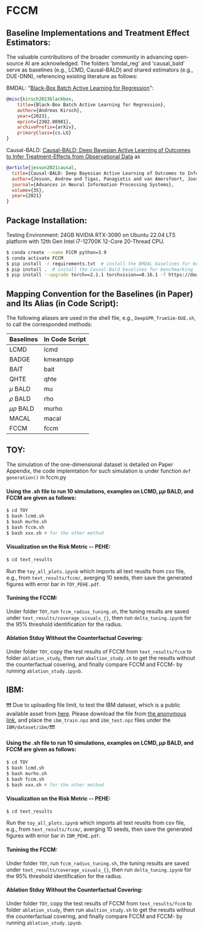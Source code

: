 # FCCM

## Baseline Implementations and Treatment Effect Estimators:
The valuable contributions of the broader community in advancing open-source AI are acknowledged. The folders 'bmdal_reg' and 'causal_bald' serve as baselines (e.g., LCMD, Causal-BALD) and shared estimators (e.g., DUE-DNN), referencing existing literature as follows:

BMDAL: "[Black-Box Batch Active Learning for Regression](https://arxiv.org/abs/2302.08981)":

```bibtex
@misc{kirsch2023blackbox,
    title={Black-Box Batch Active Learning for Regression},
    author={Andreas Kirsch},
    year={2023},
    eprint={2302.08981},
    archivePrefix={arXiv},
    primaryClass={cs.LG}
}
```
Causal-BALD: [Causal-BALD: Deep Bayesian Active Learning of Outcomes to Infer Treatment-Effects from Observational Data](https://arxiv.org/abs/2111.02275) as

```bibtex
@article{jesson2021causal,
  title={Causal-BALD: Deep Bayesian Active Learning of Outcomes to Infer Treatment-Effects from Observational Data},
  author={Jesson, Andrew and Tigas, Panagiotis and van Amersfoort, Joost and Kirsch, Andreas and Shalit, Uri and Gal, Yarin},
  journal={Advances in Neural Information Processing Systems},
  volume={35},
  year={2021}
}
```

## Package Installation:

Testing Environment: 24GB NVIDIA RTX-3090 on Ubuntu 22.04 LTS platform with 12th Gen Intel i7-12700K 12-Core 20-Thread CPU.

```.sh
$ conda create --name FCCM python=3.9
$ conda activate FCCM
$ pip install -r requirements.txt  # install the BMDAL baselines for benchmarking
$ pip install .  # install the Causal-Bald baselines for benchmarking
$ pip install --upgrade torch==2.1.1 torchvision==0.16.1 -f https://download.pytorch.org/whl/cu118/torch_stable.html
```

## Mapping Convention for the Baselines (in Paper) and Its Alias (in Code Script):

The following aliases are used in the shell file, e.g., ```DeepGPR_TrueSim-DUE.sh```, to call the corresponded methods:

| Baselines       | In Code Script  |
|-----------------|-----------------|
| LCMD            | lcmd            |
| BADGE           | kmeanspp        |
| BAIT            | bait            |
| QHTE            | qhte            |
| $\mu$ BALD      | mu              |
| $\rho$ BALD     | rho             |
| $\mu\rho$ BALD  | murho           |
| MACAL           | macal           |
| FCCM            | fccm            |

## TOY: 

The simulation of the one-dimensional dataset is detailed on Paper Appendix, the code implemtation for such simulation is under function ```def generation()``` in fccm.py

#### Using the .sh file to run 10 simulations, examples on LCMD, $\mu\rho$ BALD, and FCCM are given as follows:
```.sh
$ cd TOY
$ bash lcmd.sh 
$ bash murho.sh
$ bash fccm.sh
$ bash xxx.sh # for the other method
```

#### Visualization on the Risk Metric -- PEHE:
```.sh
$ cd text_results
```
Run the ```toy_all_plots.ipynb``` which imports all text reuslts from csv file, e.g., from ```text_results/fccm/```, averging 10 seeds, then save the generated figures with error bar in ```TOY_PEHE.pdf```.

#### Tunining the FCCM:

Under folder ```TOY```, run ```fccm_radius_tuning.sh```, the tuning results are saved under ```text_results/coverage_visuals_{}```, then run ```delta_tuning.ipynb``` for the 95% threshold identification for the radius.

#### Ablation Stduy Without the Counterfactual Covering:

Under folder ```TOY```, copy the test results of FCCM from ```text_results/fccm``` to folder ```ablation_study```, then run ```abaltion_study.sh``` to get the results without the counterfactual covering, and finally compare FCCM and FCCM- by running ```ablation_study.ipynb```.

## IBM: 

:exclamation::exclamation::exclamation: Due to uploading file limit, to test the IBM dataset, which is a public available asset from [here](https://github.com/IBM-HRL-MLHLS/IBM-Causal-Inference-Benchmarking-Framework/blob/master/README.md). Please download the file from [the anonymous link](https://drive.google.com/drive/folders/1fKNN-IaizwpEVUuNLtsNGOI0utahN2Hr), and place the ```ibm_train.npz``` and ```ibm_test.npz``` files under the ```IBM/dataset/ibm/```:exclamation::exclamation::exclamation:

#### Using the .sh file to run 10 simulations, examples on LCMD, $\mu\rho$ BALD, and FCCM are given as follows:
```.sh
$ cd TOY
$ bash lcmd.sh 
$ bash murho.sh
$ bash fccm.sh
$ bash xxx.sh # for the other method
```

#### Visualization on the Risk Metric -- PEHE:
```.sh
$ cd text_results
```
Run the ```toy_all_plots.ipynb``` which imports all text reuslts from csv file, e.g., from ```text_results/fccm/```, averging 10 seeds, then save the generated figures with error bar in ```IBM_PEHE.pdf```.

#### Tunining the FCCM:

Under folder ```TOY```, run ```fccm_radius_tuning.sh```, the tuning results are saved under ```text_results/coverage_visuals_{}```, then run ```delta_tuning.ipynb``` for the 95% threshold identification for the radius.

#### Ablation Stduy Without the Counterfactual Covering:

Under folder ```TOY```, copy the test results of FCCM from ```text_results/fccm``` to folder ```ablation_study```, then run ```abaltion_study.sh``` to get the results without the counterfactual covering, and finally compare FCCM and FCCM- by running ```ablation_study.ipynb```.





